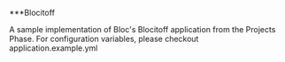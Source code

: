 ***Blocitoff

A sample implementation of Bloc's Blocitoff application from the Projects Phase.
For configuration variables, please checkout application.example.yml
